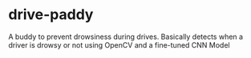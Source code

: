 # drive-paddy
A buddy to prevent drowsiness during drives. Basically detects when a driver is drowsy or not using OpenCV and a fine-tuned CNN Model
